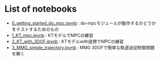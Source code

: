 # List of notebooks

- [0_getting_started_do_mpc.ipynb](0_getting_started_do_mpc.ipynb) : do-mpcモジュールが動作するかどうかをテストするためのもの
- [1_KT_mpc.ipynb](1_KT_mpc.ipynb) : KTモデルでMPCの練習
- [2_KT_with_3DOF.ipynb](2_KT_with_3DOF.ipynb) : KTモデルwith座標でMPCの練習
- [3_MMG_simple_trajectory.ipynb](3_MMG_simple_trajectory.ipynb) : MMG 3DOFで簡単な軌道追従制御問題を解く